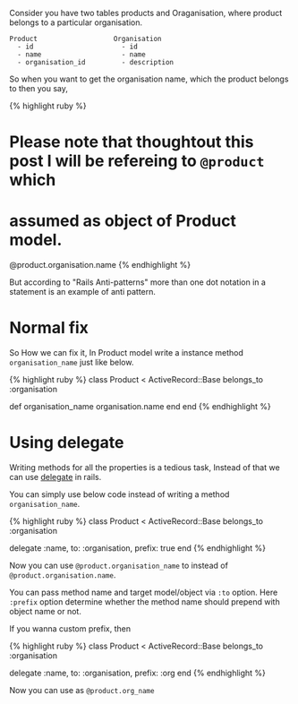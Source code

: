 <!--


---
 "Rails : use delegate to avoid long method chains"
date: 2013-08-29 10:00:00 IST
updated: 2013-08-29 10:00:00 IST
categories: rails
---

-->
<!DOCTYPE html>
<html>

<head>
  <title>basic-git-workflow</title>
  <meta charset="utf-8">
  <meta name="viewport" content="width=device-width, initial-scale=1.0">


  <link rel="stylesheet" href="./css/bootstrap.css">
  <link rel="stylesheet" href="./css/bootstrap.grid.css">
  <link rel="stylesheet" href="./css/bootstrap.min.css">
  <link rel="stylesheet" href="./css/bootstrap-reboot.min.css">
  <link rel="stylesheet" href="./css/bootstrap.css.map">
  <link rel="stylesheet" href="./css/blog-home.css">
  <link rel="stylesheet" href="./css/prism.css">
  <script async defer src="./css/prism.js"></script>
</head>
<!--------------------------------------------------------------------------------------------------->
<!--------------------------------------------------------------------------------------------------->
<!--------------------------------------------------------------------------------------------------->
<!--------------------------------------------------------------------------------------------------->
<!--------------------------------------------------------------------------------------------------->




<body>

Consider you have two tables products and Oraganisation, where product belongs
to a particular organisation.

    Product                   Organisation
      - id                      - id
      - name                    - name
      - organisation_id         - description

So when you want to get the organisation name, which the product belongs to then
you say,

{% highlight ruby %}

# Please note that thoughtout this post I will be refereing to `@product` which

# assumed as object of Product model.

@product.organisation.name
{% endhighlight %}

But according to "Rails Anti-patterns" more than one dot notation in a statement is an example of anti pattern.

# Normal fix

So How we can fix it, In Product model write a instance method `organisation_name`
just like below.

{% highlight ruby %}
class Product < ActiveRecord::Base
belongs_to :organisation

def organisation_name
organisation.name
end
end
{% endhighlight %}

# Using delegate

Writing methods for all the properties is a tedious task, Instead of that we can use [delegate](http://apidock.com/rails/Module/delegate) in rails.

You can simply use below code instead of writing a method `organisation_name`.

{% highlight ruby %}
class Product < ActiveRecord::Base
belongs_to :organisation

delegate :name, to: :organisation, prefix: true
end
{% endhighlight %}

Now you can use `@product.organisation_name` to instead of `@product.organisation.name`.

You can pass method name and target model/object via `:to` option. Here `:prefix` option determine whether the method name should prepend with object name or not.

If you wanna custom prefix, then

{% highlight ruby %}
class Product < ActiveRecord::Base
belongs_to :organisation

delegate :name, to: :organisation, prefix: :org
end
{% endhighlight %}

Now you can use as `@product.org_name`
